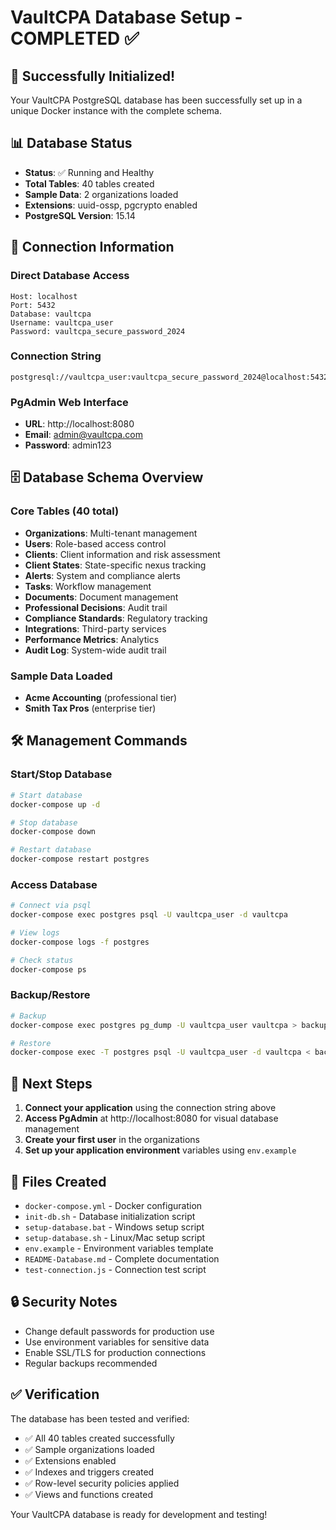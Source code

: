 # VaultCPA Database Setup - COMPLETED ✅

## 🎉 Successfully Initialized!

Your VaultCPA PostgreSQL database has been successfully set up in a unique Docker instance with the complete schema.

## 📊 Database Status

- **Status**: ✅ Running and Healthy
- **Total Tables**: 40 tables created
- **Sample Data**: 2 organizations loaded
- **Extensions**: uuid-ossp, pgcrypto enabled
- **PostgreSQL Version**: 15.14

## 🔗 Connection Information

### Direct Database Access
```
Host: localhost
Port: 5432
Database: vaultcpa
Username: vaultcpa_user
Password: vaultcpa_secure_password_2024
```

### Connection String
```
postgresql://vaultcpa_user:vaultcpa_secure_password_2024@localhost:5432/vaultcpa
```

### PgAdmin Web Interface
- **URL**: http://localhost:8080
- **Email**: admin@vaultcpa.com
- **Password**: admin123

## 🗄️ Database Schema Overview

### Core Tables (40 total)
- **Organizations**: Multi-tenant management
- **Users**: Role-based access control
- **Clients**: Client information and risk assessment
- **Client States**: State-specific nexus tracking
- **Alerts**: System and compliance alerts
- **Tasks**: Workflow management
- **Documents**: Document management
- **Professional Decisions**: Audit trail
- **Compliance Standards**: Regulatory tracking
- **Integrations**: Third-party services
- **Performance Metrics**: Analytics
- **Audit Log**: System-wide audit trail

### Sample Data Loaded
- **Acme Accounting** (professional tier)
- **Smith Tax Pros** (enterprise tier)

## 🛠️ Management Commands

### Start/Stop Database
```bash
# Start database
docker-compose up -d

# Stop database
docker-compose down

# Restart database
docker-compose restart postgres
```

### Access Database
```bash
# Connect via psql
docker-compose exec postgres psql -U vaultcpa_user -d vaultcpa

# View logs
docker-compose logs -f postgres

# Check status
docker-compose ps
```

### Backup/Restore
```bash
# Backup
docker-compose exec postgres pg_dump -U vaultcpa_user vaultcpa > backup.sql

# Restore
docker-compose exec -T postgres psql -U vaultcpa_user -d vaultcpa < backup.sql
```

## 🔧 Next Steps

1. **Connect your application** using the connection string above
2. **Access PgAdmin** at http://localhost:8080 for visual database management
3. **Create your first user** in the organizations
4. **Set up your application environment** variables using `env.example`

## 📁 Files Created

- `docker-compose.yml` - Docker configuration
- `init-db.sh` - Database initialization script
- `setup-database.bat` - Windows setup script
- `setup-database.sh` - Linux/Mac setup script
- `env.example` - Environment variables template
- `README-Database.md` - Complete documentation
- `test-connection.js` - Connection test script

## 🔒 Security Notes

- Change default passwords for production use
- Use environment variables for sensitive data
- Enable SSL/TLS for production connections
- Regular backups recommended

## ✅ Verification

The database has been tested and verified:
- ✅ All 40 tables created successfully
- ✅ Sample organizations loaded
- ✅ Extensions enabled
- ✅ Indexes and triggers created
- ✅ Row-level security policies applied
- ✅ Views and functions created

Your VaultCPA database is ready for development and testing!

